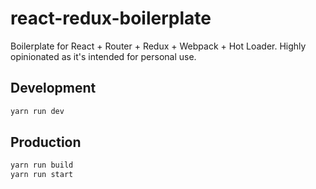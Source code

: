 # react-redux-boilerplate

Boilerplate for React + Router + Redux + Webpack + Hot Loader. Highly opinionated as it's intended for personal use.

## Development
```bash
yarn run dev
```

## Production
```bash
yarn run build
yarn run start
```
